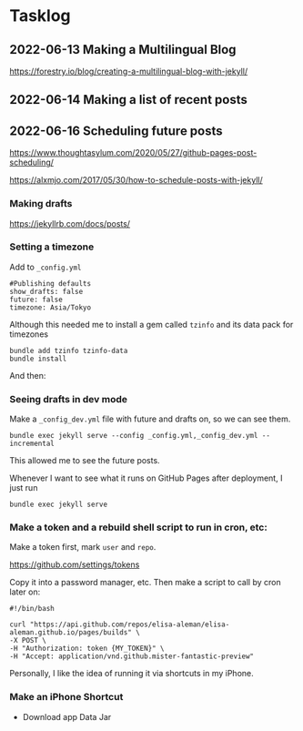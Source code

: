 # Tasklog

## 2022-06-13 Making a Multilingual Blog

https://forestry.io/blog/creating-a-multilingual-blog-with-jekyll/

## 2022-06-14 Making a list of recent posts



## 2022-06-16 Scheduling future posts

https://www.thoughtasylum.com/2020/05/27/github-pages-post-scheduling/

https://alxmjo.com/2017/05/30/how-to-schedule-posts-with-jekyll/

### Making drafts

https://jekyllrb.com/docs/posts/

### Setting a timezone

Add to `_config.yml`

```
#Publishing defaults
show_drafts: false
future: false
timezone: Asia/Tokyo
```

Although this needed me to install a gem called `tzinfo` and its data pack for timezones

```
bundle add tzinfo tzinfo-data
bundle install
```

And then:

### Seeing drafts in dev mode

Make a `_config_dev.yml` file with future and drafts on, so we can see them.

```
bundle exec jekyll serve --config _config.yml,_config_dev.yml --incremental
```

This allowed me to see the future posts.

Whenever I want to see what it runs on GitHub Pages after deployment, I just run

```
bundle exec jekyll serve
```

### Make a token and a rebuild shell script to run in cron, etc:

Make a token first, mark `user` and `repo`.

https://github.com/settings/tokens

Copy it into a password manager, etc. Then make a script to call by cron later on:

```
#!/bin/bash

curl "https://api.github.com/repos/elisa-aleman/elisa-aleman.github.io/pages/builds" \
-X POST \
-H "Authorization: token {MY_TOKEN}" \
-H "Accept: application/vnd.github.mister-fantastic-preview"
```

Personally, I like the idea of running it via shortcuts in my iPhone.

### Make an iPhone Shortcut

- Download app Data Jar